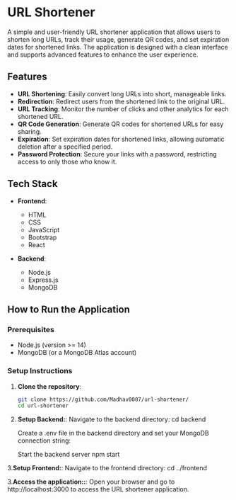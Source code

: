 # URL Shortener

A simple and user-friendly URL shortener application that allows users to shorten long URLs, track their usage, generate QR codes, and set expiration dates for shortened links. The application is designed with a clean interface and supports advanced features to enhance the user experience.

## Features

- **URL Shortening**: Easily convert long URLs into short, manageable links.
- **Redirection**: Redirect users from the shortened link to the original URL.
- **URL Tracking**: Monitor the number of clicks and other analytics for each shortened URL.
- **QR Code Generation**: Generate QR codes for shortened URLs for easy sharing.
- **Expiration**: Set expiration dates for shortened links, allowing automatic deletion after a specified period.
- **Password Protection**: Secure your links with a password, restricting access to only those who know it.

## Tech Stack

- **Frontend**: 
  - HTML
  - CSS
  - JavaScript
  - Bootstrap
  - React

- **Backend**:
  - Node.js
  - Express.js
  - MongoDB

## How to Run the Application


### Prerequisites

- Node.js (version >= 14)
- MongoDB (or a MongoDB Atlas account)

### Setup Instructions

1. **Clone the repository**:

   ```bash
   git clone https://github.com/Madhav0007/url-shortener/ 
   cd url-shortener

2. **Setup Backend:**:
    Navigate to the backend directory:
    cd backend

    Create a .env file in the backend directory and set your MongoDB connection string:

    Start the backend server
    npm start

3.**Setup Frontend:**:
    Navigate to the frontend directory:
    cd ../frontend

3.**Access the application::**:
    Open your browser and go to http://localhost:3000 to access the URL shortener application.
